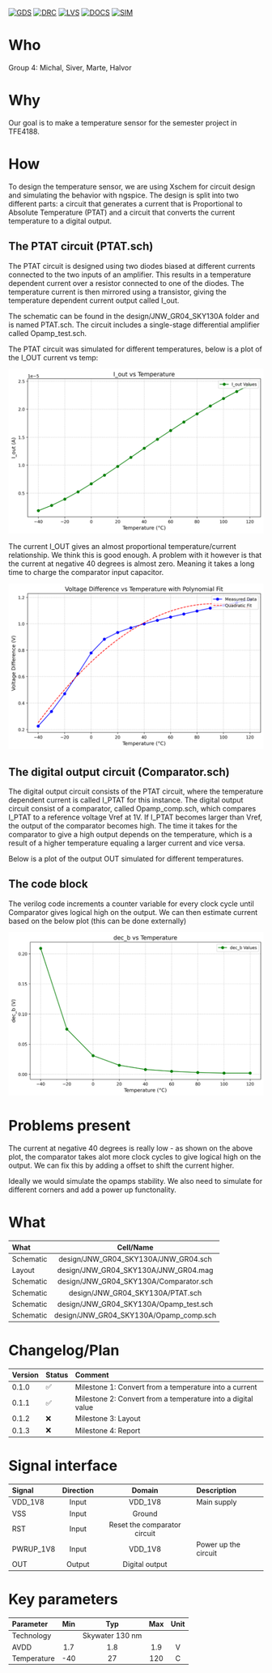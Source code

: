 
[![GDS](../../actions/workflows/gds.yaml/badge.svg)](../../actions/workflows/gds.yaml)
[![DRC](../../actions/workflows/drc.yaml/badge.svg)](../../actions/workflows/drc.yaml)
[![LVS](../../actions/workflows/lvs.yaml/badge.svg)](../../actions/workflows/lvs.yaml)
[![DOCS](../../actions/workflows/docs.yaml/badge.svg)](../../actions/workflows/docs.yaml)
[![SIM](../../actions/workflows/sim.yaml/badge.svg)](../../actions/workflows/sim.yaml)

# Who
Group 4: Michal, Siver, Marte, Halvor

# Why

Our goal is to make a temperature sensor for the semester project in TFE4188. 

# How

To design the temperature sensor, we are using Xschem for circuit design and simulating the behavior with ngspice. 
The design is split into two different parts: a circuit that generates a current that is Proportional to Absolute Temperature (PTAT) and a circuit that converts the current temperature to a digital output. 
## The PTAT circuit (PTAT.sch)

The PTAT circuit is designed using two diodes biased at different currents connected to the two inputs of an amplifier. This results in a temperature dependent current over a resistor connected to one of the diodes. The temperature current is then mirrored using a transistor, giving the temperature dependent current output called I_out. 

The schematic can be found in the design/JNW_GR04_SKY130A folder and is named PTAT.sch. The circuit includes a single-stage differential amplifier called Opamp_test.sch.

The PTAT circuit was simulated for different temperatures, below is a plot of the I_OUT current vs temp: 

![Current vs. temperature](sim/PTAT/I_out_values.png)

The current I_OUT gives an almost proportional temperature/current relationship. We think this is good enough.
A problem with it however is that the current at negative 40 degrees is almost zero. Meaning it takes a long time to charge the comparator input capacitor.

![Current vs. temperature](sim/PTAT/voltage_difference.png)

## The digital output circuit (Comparator.sch)

The digital output circuit consists of the PTAT circuit, where the temperature dependent current is called I_PTAT for this instance. The digital output circuit consist of a comparator, called Opamp_comp.sch, which compares I_PTAT to a reference voltage Vref at 1V. If I_PTAT becomes larger than Vref, the output of the comparator becomes high. The time it takes for the comparator to give a high output depends on the temperature, which is a result of a higher temperature equaling a larger current and vice versa. 

Below is a plot of the output OUT simulated for different temperatures. 

## The code block

The verilog code increments a counter variable for every clock cycle until Comparator gives logical high on the output.
We can then estimate current based on the below plot (this can be done externally)


![dec_b vs Temperature](sim/Comparator/dec_b_vs_temp.png)

# Problems present
The current at negative 40 degrees is really low - as shown on the above plot, the comparator takes alot more clock cycles to give logical high on the output.
We can fix this by adding a offset to shift the current higher.

Ideally we would simulate the opamps stability. 
We also need to simulate for different corners and add a power up functonality. 

# What

| What            |        Cell/Name |
| :-              |  :-:       |
| Schematic       | design/JNW_GR04_SKY130A/JNW_GR04.sch |
| Layout          | design/JNW_GR04_SKY130A/JNW_GR04.mag |
| Schematic       | design/JNW_GR04_SKY130A/Comparator.sch |
| Schematic       | design/JNW_GR04_SKY130A/PTAT.sch |
| Schematic       | design/JNW_GR04_SKY130A/Opamp_test.sch |
| Schematic       | design/JNW_GR04_SKY130A/Opamp_comp.sch |

# Changelog/Plan

| Version | Status | Comment|
| :---| :---| :---|
|0.1.0 | :white_check_mark: | Milestone 1: Convert from a temperature into a current |
|0.1.1 | :white_check_mark: | Milestone 2: Convert from a temperature into a digital value |
|0.1.2 | :x: | Milestone 3: Layout |
|0.1.3 | :x: | Milestone 4: Report |
# Signal interface

| Signal       | Direction | Domain  | Description                               |
| :---         | :---:     | :---:   | :---                                      |
| VDD_1V8         | Input     | VDD_1V8 | Main supply                              |
| VSS         | Input     | Ground  |        
| RST         | Input     | Reset the comparator circuit   |                                        
| PWRUP_1V8     | Input    | VDD_1V8 | Power up the circuit                       |
| OUT         | Output     | Digital output   | 

# Key parameters

| Parameter           | Min     | Typ           | Max     | Unit  |
| :---                | :---:     | :---:           | :---:     | :---: |
| Technology          |         | Skywater 130 nm |         |       |
| AVDD                | 1.7    | 1.8           | 1.9    | V     |
| Temperature         | -40     | 27            | 120     | C     |

